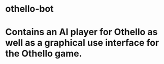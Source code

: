 # othello-bot
# Contains an AI player for Othello as well as a graphical use interface for the Othello game.
